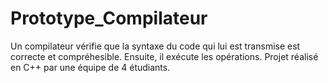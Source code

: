 # Prototype_Compilateur
Un compilateur vérifie que la syntaxe du code qui lui est transmise est correcte et compréhesible. Ensuite, il exécute les opérations.
Projet réalisé en C++ par une équipe de 4 étudiants.
